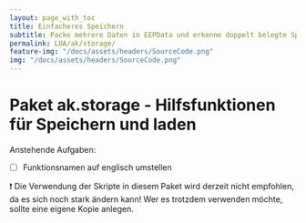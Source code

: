 ```yaml
---
layout: page_with_toc
title: Einfacheres Speichern
subtitle: Packe mehrere Daten in EEPData und erkenne doppelt belegte Speicher-IDs.
permalink: LUA/ak/storage/
feature-img: "/docs/assets/headers/SourceCode.png"
img: "/docs/assets/headers/SourceCode.png"
---
```


# Paket ak.storage - Hilfsfunktionen für Speichern und laden

Anstehende Aufgaben:

- [ ] Funktionsnamen auf englisch umstellen

❗ Die Verwendung der Skripte in diesem Paket wird derzeit nicht empfohlen, da es sich noch stark ändern kann! Wer es trotzdem verwenden möchte, sollte eine eigene Kopie anlegen.
